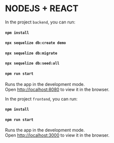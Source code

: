 # NODEJS + REACT

In the project `backend`, you can run:

#### `npm install`
#### `npx sequelize db:create demo`
#### `npx sequelize db:migrate`
#### `npx sequelize db:seed:all`
#### `npm run start`
Runs the app in the development mode.<br>
Open [http://localhost:8080](http://localhost:8080) to view it in the browser.

In the project `frontend`, you can run:

#### `npm install`
#### `npm run start`
Runs the app in the development mode.<br>
Open [http://localhost:3000](http://localhost:3000) to view it in the browser.

